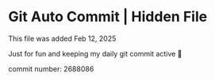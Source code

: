 # Git Auto Commit | Hidden File

This file was added Feb 12, 2025

Just for fun and keeping my daily git commit active 🤪

commit number: 2688086
